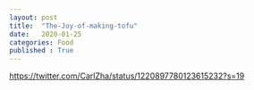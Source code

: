 ```yaml
---
layout: post
title:  "The-Joy-of-making-tofu"
date:   2020-01-25 
categories: Food
published : True
---
```


https://twitter.com/CarlZha/status/1220897780123615232?s=19
